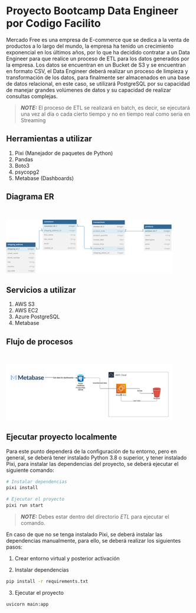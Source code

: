 # Proyecto Bootcamp Data Engineer por Codigo Facilito

Mercado Free es una empresa de E-commerce que se dedica a la venta de productos a lo largo del mundo, la empresa ha tenido un crecimiento exponencial en los últimos años, por lo que ha decidido contratar a un Data Engineer para que realice un proceso de ETL para los datos generados por la empresa. Los datos se encuentran en un Bucket de S3 y se encuentran en formato CSV, el Data Engineer deberá realizar un proceso de limpieza y transformación de los datos, para finalmente ser almacenados en una base de datos relacional, en este caso, se utilizará PostgreSQL por su capacidad de manejar grandes volúmenes de datos y su capacidad de realizar consultas complejas.

> **_NOTE:_** El proceso de ETL se realizará en batch, es decir, se ejecutará una vez al día o cada cierto tiempo y no en tiempo real como seria en Streaming


## Herramientas a utilizar

1. Pixi (Manejador de paquetes de Python)
2. Pandas
3. Boto3
4. psycopg2
5. Metabase (Dashboards)


## Diagrama ER
<img src="./mercado-free.svg" width="450" style="margin-top: 2rem">

## Servicios a utilizar

1. AWS S3
2. AWS EC2
3. Azure PostgreSQL
4. Metabase

## Flujo de procesos

<img src="./workflow.png" width="450" style="margin-top: 2rem">

## Ejecutar proyecto localmente
Para este punto dependerá de la configuración de tu entorno, pero en general, se deberá tener instalado Python 3.8 o superior, y tener instalado Pixi, para instalar las dependencias del proyecto, se deberá ejecutar el siguiente comando:

```bash
# Instalar dependencias
pixi install
```

```bash
# Ejecutar el proyecto
pixi run start
```
> **_NOTE:_** Debes estar dentro del directorio *ETL* para ejecutar el comando.

En caso de que no se tenga instalado Pixi, se deberá instalar las dependencias manualmente, para ello, se deberá realizar los siguientes pasos:

1. Crear entorno virtual y posterior activación

2. Instalar dependencias

```bash
pip install -r requirements.txt
```

3. Ejecutar el proyecto

```bash
uvicorn main:app
```





